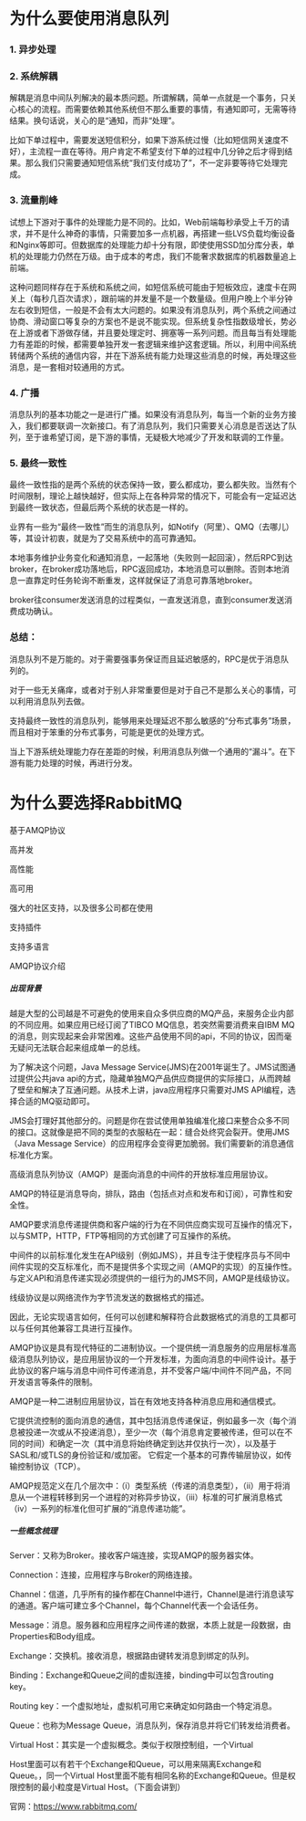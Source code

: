 # 为什么要使用消息队列

### 1. 异步处理
### 2. 系统解耦

解耦是消息中间队列解决的最本质问题。所谓解耦，简单一点就是一个事务，只关心核心的流程。而需要依赖其他系统但不那么重要的事情，有通知即可，无需等待结果。换句话说，关心的是“通知，而非“处理”。

比如下单过程中，需要发送短信积分，如果下游系统过慢（比如短信网关速度不好），主流程一直在等待。用户肯定不希望支付下单的过程中几分钟之后才得到结果。那么我们只需要通知短信系统“我们支付成功了”，不一定非要等待它处理完成。

### 3. 流量削峰

试想上下游对于事件的处理能力是不同的。比如，Web前端每秒承受上千万的请求，并不是什么神奇的事情，只需要加多一点机器，再搭建一些LVS负载均衡设备和Nginx等即可。但数据库的处理能力却十分有限，即使使用SSD加分库分表，单机的处理能力仍然在万级。由于成本的考虑，我们不能奢求数据库的机器数量追上前端。

这种问题同样存在于系统和系统之间，如短信系统可能由于短板效应，速度卡在网关上（每秒几百次请求），跟前端的并发量不是一个数量级。但用户晚上个半分钟左右收到短信，一般是不会有太大问题的。如果没有消息队列，两个系统之间通过协商、滑动窗口等复杂的方案也不是说不能实现。但系统复杂性指数级增长，势必在上游或者下游做存储，并且要处理定时、拥塞等一系列问题。而且每当有处理能力有差距的时候，都需要单独开发一套逻辑来维护这套逻辑。所以，利用中间系统转储两个系统的通信内容，并在下游系统有能力处理这些消息的时候，再处理这些消息，是一套相对较通用的方式。

### 4. 广播

消息队列的基本功能之一是进行广播。如果没有消息队列，每当一个新的业务方接入，我们都要联调一次新接口。有了消息队列，我们只需要关心消息是否送达了队列，至于谁希望订阅，是下游的事情，无疑极大地减少了开发和联调的工作量。

### 5. 最终一致性

最终一致性指的是两个系统的状态保持一致，要么都成功，要么都失败。当然有个时间限制，理论上越快越好，但实际上在各种异常的情况下，可能会有一定延迟达到最终一致状态，但最后两个系统的状态是一样的。

业界有一些为“最终一致性”而生的消息队列，如Notify（阿里）、QMQ（去哪儿）等，其设计初衷，就是为了交易系统中的高可靠通知。

本地事务维护业务变化和通知消息，一起落地（失败则一起回滚），然后RPC到达broker，在broker成功落地后，RPC返回成功，本地消息可以删除。否则本地消息一直靠定时任务轮询不断重发，这样就保证了消息可靠落地broker。

broker往consumer发送消息的过程类似，一直发送消息，直到consumer发送消费成功确认。

### 总结：

消息队列不是万能的。对于需要强事务保证而且延迟敏感的，RPC是优于消息队列的。

对于一些无关痛痒，或者对于别人非常重要但是对于自己不是那么关心的事情，可以利用消息队列去做。

支持最终一致性的消息队列，能够用来处理延迟不那么敏感的“分布式事务”场景，而且相对于笨重的分布式事务，可能是更优的处理方式。

当上下游系统处理能力存在差距的时候，利用消息队列做一个通用的“漏斗”。在下游有能力处理的时候，再进行分发。


# 为什么要选择RabbitMQ


基于AMQP协议

高并发

高性能

高可用

强大的社区支持，以及很多公司都在使用

支持插件

支持多语言


AMQP协议介绍

##### 出现背景

越是大型的公司越是不可避免的使用来自众多供应商的MQ产品，来服务企业内部的不同应用。如果应用已经订阅了TIBCO MQ信息，若突然需要消费来自IBM MQ的消息，则实现起来会非常困难。这些产品使用不同的api，不同的协议，因而毫无疑问无法联合起来组成单一的总线。

为了解决这个问题，Java Message Service(JMS)在2001年诞生了。JMS试图通过提供公共java api的方式，隐藏单独MQ产品供应商提供的实际接口，从而跨越了壁垒和解决了互通问题。从技术上讲，java应用程序只需要对JMS API编程，选择合适的MQ驱动即可。

JMS会打理好其他部分的。问题是你在尝试使用单独编准化接口来整合众多不同的接口。这就像是把不同的类型的衣服粘在一起：缝合处终究会裂开。使用JMS（Java Message Service）的应用程序会变得更加脆弱。我们需要新的消息通信标准化方案。

高级消息队列协议（AMQP）是面向消息的中间件的开放标准应用层协议。

AMQP的特征是消息导向，排队，路由（包括点对点和发布和订阅），可靠性和安全性。

AMQP要求消息传递提供商和客户端的行为在不同供应商实现可互操作的情况下，以与SMTP，HTTP，FTP等相同的方式创建了可互操作的系统。

中间件的以前标准化发生在API级别（例如JMS），并且专注于使程序员与不同中间件实现的交互标准化，而不是提供多个实现之间（AMQP的实现）的互操作性。与定义API和消息传递实现必须提供的一组行为的JMS不同，AMQP是线级协议。

线级协议是以网络流作为字节流发送的数据格式的描述。

因此，无论实现语言如何，任何可以创建和解释符合此数据格式的消息的工具都可以与任何其他兼容工具进行互操作。

AMQP协议是具有现代特征的二进制协议。一个提供统一消息服务的应用层标准高级消息队列协议，是应用层协议的一个开发标准，为面向消息的中间件设计。基于此协议的客户端与消息中间件可传递消息，并不受客户端/中间件不同产品，不同开发语言等条件的限制。

AMQP是一种二进制应用层协议，旨在有效地支持各种消息应用和通信模式。

它提供流控制的面向消息的通信，其中包括消息传递保证，例如最多一次（每个消息被投递一次或从不投递消息），至少一次（每个消息肯定要被传递，但可以在不同的时间）和确定一次（其中消息将始终确定到达并仅执行一次），以及基于SASL和/或TLS的身份验证和/或加密。 它假定一个基本的可靠传输层协议，如传输控制协议（TCP）。

AMQP规范定义在几个层次中：（i）类型系统（传递的消息类型），（ii）用于将消息从一个进程转移到另一个进程的对称异步协议，（iii）标准的可扩展消息格式（iv）一系列的标准化但可扩展的“消息传递功能”。

##### 一些概念梳理

Server：又称为Broker。接收客户端连接，实现AMQP的服务器实体。

Connection：连接，应用程序与Broker的网络连接。

Channel：信道，几乎所有的操作都在Channel中进行，Channel是进行消息读写的通道。客户端可建立多个Channel，每个Channel代表一个会话任务。

Message：消息。服务器和应用程序之间传递的数据，本质上就是一段数据，由Properties和Body组成。

Exchange：交换机。接收消息，根据路由键转发消息到绑定的队列。

Binding：Exchange和Queue之间的虚拟连接，binding中可以包含routing key。

Routing key：一个虚拟地址，虚拟机可用它来确定如何路由一个特定消息。

Queue：也称为Message Queue，消息队列，保存消息并将它们转发给消费者。

Virtual Host：其实是一个虚拟概念。类似于权限控制组，一个Virtual

Host里面可以有若干个Exchange和Queue，可以用来隔离Exchange和Queue。，同一个Virtual Host里面不能有相同名称的Exchange和Queue。但是权限控制的最小粒度是Virtual Host。（下面会讲到）


官网：https://www.rabbitmq.com/

